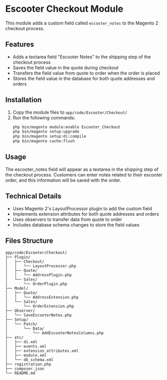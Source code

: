 # Escooter Checkout Module

This module adds a custom field called `escooter_notes` to the Magento 2 checkout process.

## Features

- Adds a textarea field "Escooter Notes" to the shipping step of the checkout process
- Saves the field value in the quote during checkout
- Transfers the field value from quote to order when the order is placed
- Stores the field value in the database for both quote addresses and orders

## Installation

1. Copy the module files to `app/code/Escooter/Checkout/`
2. Run the following commands:
   ```bash
   php bin/magento module:enable Escooter_Checkout
   php bin/magento setup:upgrade
   php bin/magento setup:di:compile
   php bin/magento cache:flush
   ```

## Usage

The escooter_notes field will appear as a textarea in the shipping step of the checkout process. Customers can enter notes related to their escooter order, and this information will be saved with the order.

## Technical Details

- Uses Magento 2's LayoutProcessor plugin to add the custom field
- Implements extension attributes for both quote addresses and orders
- Uses observers to transfer data from quote to order
- Includes database schema changes to store the field values

## Files Structure

```
app/code/Escooter/Checkout/
├── Plugin/
│   ├── Checkout/
│   │   └── LayoutProcessor.php
│   ├── Quote/
│   │   └── AddressPlugin.php
│   └── Sales/
│       └── OrderPlugin.php
├── Model/
│   ├── Quote/
│   │   └── AddressExtension.php
│   └── Sales/
│       └── OrderExtension.php
├── Observer/
│   └── SaveEscooterNotes.php
├── Setup/
│   └── Patch/
│       └── Data/
│           └── AddEscooterNotesColumns.php
├── etc/
│   ├── di.xml
│   ├── events.xml
│   ├── extension_attributes.xml
│   ├── module.xml
│   └── db_schema.xml
├── registration.php
├── composer.json
└── README.md
```
